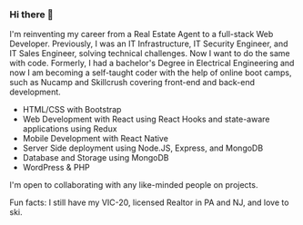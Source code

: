 ### Hi there 👋

I'm reinventing my career from a Real Estate Agent to a full-stack Web Developer. Previously, I was an IT Infrastructure, IT Security Engineer, and IT Sales Engineer, solving technical challenges. Now I want to do the same with code. Formerly, I had a bachelor's Degree in Electrical Engineering and now I am becoming a self-taught coder with the help of online boot camps, such as Nucamp and Skillcrush covering front-end and back-end development.
- HTML/CSS with Bootstrap
- Web Development with React using React Hooks and state-aware applications using Redux
- Mobile Development with React Native
- Server Side deployment using Node.JS, Express, and MongoDB
- Database and Storage using MongoDB
- WordPress & PHP

I'm open to collaborating with any like-minded people on projects. 

Fun facts: I still have my VIC-20, licensed Realtor in PA and NJ, and love to ski.
